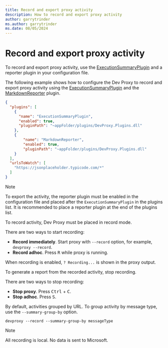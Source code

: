 ```yaml
---
title: Record and export proxy activity
description: How to record and export proxy activity
author: garrytrinder
ms.author: garrytrinder
ms.date: 08/05/2024
---
```


# Record and export proxy activity

To record and export proxy activity, use the [ExecutionSummaryPlugin](../technical-reference/executionsummaryplugin.md) and a reporter plugin in your configuration file.

The following example shows how to configure the Dev Proxy to record and export proxy activity using the [ExecutionSummaryPlugin](../technical-reference/executionsummaryplugin.md) and the [MarkdownReporter](../technical-reference/markdownreporter.md) plugin.

```json
{
  "plugins": [
    {
      "name": "ExecutionSummaryPlugin",
      "enabled": true,
      "pluginPath": "~appFolder/plugins/DevProxy.Plugins.dll"
    },
    {
        "name": "MarkdownReporter",
        "enabled": true,
        "pluginPath": "~appFolder/plugins/DevProxy.Plugins.dll"
    }
  ],
  "urlsToWatch": [
    "https://jsonplaceholder.typicode.com/*"
  ]
}
```

> [!NOTE]
> To export the activity, the reporter plugin must be enabled in the configuration file and placed after the `ExecutionSummaryPlugin` in the plugins list. It is recommended to place a reporter plugin at the end of the plugins list.

To record activity, Dev Proxy must be placed in record mode.

There are two ways to start recording:

- **Record immediately**. Start proxy with `--record` option, for example, `devproxy --record`.
- **Record adhoc**. Press <kbd>R</kbd> while proxy is running.

When recording is enabled, `? Recording...` is shown in the proxy output.

To generate a report from the recorded activity, stop recording.

There are two ways to stop recording:

- **Stop proxy**. Press <kbd>Ctrl</kbd> + <kbd>C</kbd>.
- **Stop adhoc**. Press <kbd>S</kbd>.

By default, activities grouped by URL. To group activity by message type, use the `--summary-group-by` option.

```console
devproxy --record --summary-group-by messageType
```

> [!NOTE]
> All recording is local. No data is sent to Microsoft.
